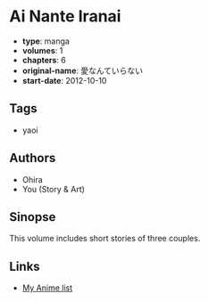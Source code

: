 # Ai Nante Iranai

-   **type**: manga
-   **volumes**: 1
-   **chapters**: 6
-   **original-name**: 愛なんていらない
-   **start-date**: 2012-10-10

## Tags

-   yaoi

## Authors

-   Ohira
-   You (Story & Art)

## Sinopse

This volume includes short stories of three couples.

## Links

-   [My Anime list](https://myanimelist.net/manga/47789/Ai_Nante_Iranai)
